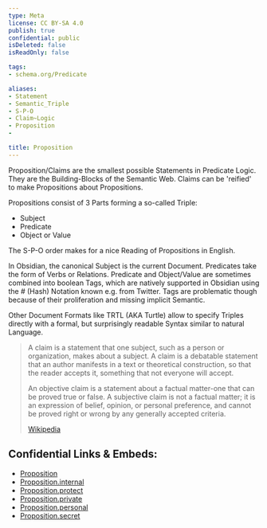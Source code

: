 ```yaml
---
type: Meta
license: CC BY-SA 4.0
publish: true
confidential: public
isDeleted: false
isReadOnly: false

tags:
- schema.org/Predicate

aliases:
- Statement
- Semantic_Triple 
- S-P-O
- Claim~Logic
- Proposition
- 

title: Proposition
---
```


Proposition/Claims are the smallest possible Statements in Predicate Logic. 
They are the Building-Blocks of the Semantic Web.
Claims can be 'reified' to make Propositions about Propositions.

Propositions consist of 3 Parts forming a so-called Triple: 
- Subject
- Predicate
- Object or Value 

The S-P-O order makes for a nice Reading of Propositions in English.

In Obsidian, the canonical Subject is the current Document. 
Predicates take the form of Verbs or Relations. 
Predicate and Object/Value are sometimes combined into boolean Tags, which are natively supported in Obsidian using the # (Hash) Notation known e.g. from Twitter. 
Tags are problematic though because of their proliferation and missing implicit Semantic. 

Other Document Formats like TRTL (AKA Turtle) allow to specify Triples directly with a formal, but surprisingly readable Syntax similar to natural Language. 

> A claim is a statement that one subject, such as a person or organization, makes about a subject. A claim is a debatable statement that an author manifests in a text or theoretical construction, so that the reader accepts it, something that not everyone will accept. 
>
> An objective claim is a statement about a factual matter-one that can be proved true or false.  A subjective claim is not a factual matter; it is an expression of belief, opinion, or personal preference, and cannot be proved right or wrong by any generally accepted criteria.
>
> [Wikipedia](https://en.wikipedia.org/wiki/Claim%20(philosophy))



## Confidential Links & Embeds: 
- [Proposition](../../_public/schema.org/Proposition.md) 
- [Proposition.internal](../../_internal/schema.org/Proposition.internal.md) 
- [Proposition.protect](../../_protect/schema.org/Proposition.protect.md) 
- [Proposition.private](../../_private/schema.org/Proposition.private.md) 
- [Proposition.personal](../../_personal/schema.org/Proposition.personal.md) 
- [Proposition.secret](../../_secret/schema.org/Proposition.secret.md)

